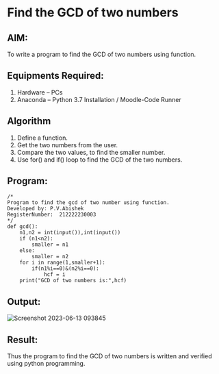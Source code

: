 # Find the GCD of two numbers

## AIM:
To write a program to find the GCD of two numbers using function.

## Equipments Required:
1. Hardware – PCs
2. Anaconda – Python 3.7 Installation / Moodle-Code Runner

## Algorithm
1. Define a function.
2. Get the two numbers from the user.
3. Compare the two values, to find the smaller number.
4. Use for() and if() loop to find the GCD of the two numbers.

## Program:
```
/*
Program to find the gcd of two number using function.
Developed by: P.V.Abishek
RegisterNumber:  212222230003
*/
def gcd():
    n1,n2 = int(input()),int(input())
    if (n1<n2):
        smaller = n1
    else:
        smaller = n2
    for i in range(1,smaller+1):
        if(n1%i==0)&(n2%i==0):
            hcf = i
    print("GCD of two numbers is:",hcf) 
```

## Output:
![Screenshot 2023-06-13 093845](https://github.com/pvabishek/GCD-of-two-numbers/assets/119405626/b7a8ea29-a8e2-49a9-b615-857e6f30787d)


## Result:
Thus the program to find the GCD of two numbers is written and verified using python programming.
